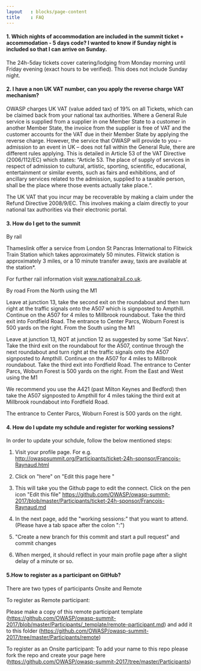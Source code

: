 ```yaml
---
layout   : blocks/page-content
title    : FAQ
---
```


#### 1. Which nights of accommodation are included in the summit ticket + accommodation - 5 days code? I wanted to know if Sunday night is included so that I can arrive on Sunday.

The 24h-5day tickets cover catering/lodging from Monday morning until Friday evening (exact hours to be verified).
This does not include Sunday night.

#### 2.  I have a non UK VAT number, can you apply the reverse charge VAT mechanism?

OWASP charges UK VAT (value added tax) of 19% on all Tickets, which can be claimed back from your national tax authorities.
Where a General Rule service is supplied from a supplier in one Member State to a customer in another Member State, the invoice
from the supplier is free of VAT and the customer accounts for the VAT due in their Member State by applying the reverse charge.
However, the service that OWASP will provide to you – admission to an event in UK – does not fall within the General Rule, there are
different rules applying.  This is detailed in Article 53 of the VAT Directive (2006/112/EC) which states: “Article 53. The place of
supply of services in respect of admission to cultural, artistic, sporting, scientific, educational, entertainment or similar events,
such as fairs and exhibitions, and of ancillary services related to the admission, supplied to a taxable person, shall be the place where
those events actually take place.“.

The UK VAT that you incur may be recoverable by making a claim under the Refund Directive 2008/9/EC. This involves making a claim directly
to your national tax authorities via their electronic portal.

#### 3. How do I get to the summit

By rail

Thameslink offer a service from London St Pancras International to Flitwick Train Station which takes approximately 50 minutes. Flitwick station is approximately 3 miles, or a 10 minute transfer away, taxis are available at the station*.

For further rail information visit
www.nationalrail.co.uk.


By road
From the North using the M1

Leave at junction 13, take the second exit on the roundabout and then turn right at the traffic signals onto the A507 which is signposted to Ampthill. Continue on the A507 for 4 miles to Millbrook roundabout. Take the third exit into Fordfield Road. The entrance to Center Parcs, Woburn Forest is 500 yards on the right.
From the South using the M1

Leave at junction 13, NOT at junction 12 as suggested by some 'Sat Navs'. Take the third exit on the roundabout for the A507, continue through the next roundabout and turn right at the traffic signals onto the A507 signposted to Ampthill. Continue on the A507 for 4 miles to Millbrook roundabout. Take the third exit into Fordfield Road. The entrance to Center Parcs, Woburn Forest is 500 yards on the right.
From the East and West using the M1

We recommend you use the A421 (past Milton Keynes and Bedford) then take the A507 signposted to Ampthill for 4 miles taking the third exit at Millbrook roundabout into Fordfield Road.

The entrance to Center Parcs, Woburn Forest is 500 yards on the right.

#### 4. How do I update my schdule and register for working sessions?
In order to update your schdule, follow the below mentioned steps:

1. Visit your profile page. For e.g. http://owaspsummit.org/Participants/ticket-24h-sponsor/Francois-Raynaud.html
2. Click on "here" on "Edit this page here "
3. This will take you the Github page to edit the connect. Click on the pen icon "Edit this file"
https://github.com/OWASP/owasp-summit-2017/blob/master/Participants/ticket-24h-sponsor/Francois-Raynaud.md

4. In the next page, add the "working sessions:" that you want to attend. (Please have a tab space after the colon ":")

5. "Create a new branch for this commit and start a pull request" and commit changes

6. When merged, it should reflect in your main profile page after a slight delay of a minute or so.


#### 5.How to register as a participant on GitHub?
There are two types of participants Onsite and Remote

To register as Remote participant:

Please make a copy of this remote participant template (https://github.com/OWASP/owasp-summit-2017/blob/master/Participants/_template/remote-participant.md) and add it to this folder (https://github.com/OWASP/owasp-summit-2017/tree/master/Participants/remote)

To register as an Onsite participant:
To add your name to this repo please fork the repo and create your page here (https://github.com/OWASP/owasp-summit-2017/tree/master/Participants)
